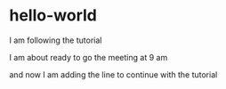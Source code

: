 # hello-world
I am following the tutorial

I am about ready to go the meeting at 9 am

and now I am adding the line to continue with the tutorial
